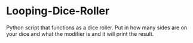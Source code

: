# Looping-Dice-Roller
Python script that functions as a dice roller. Put in how many sides are on your dice and what the modifier is and it will print the result. 
